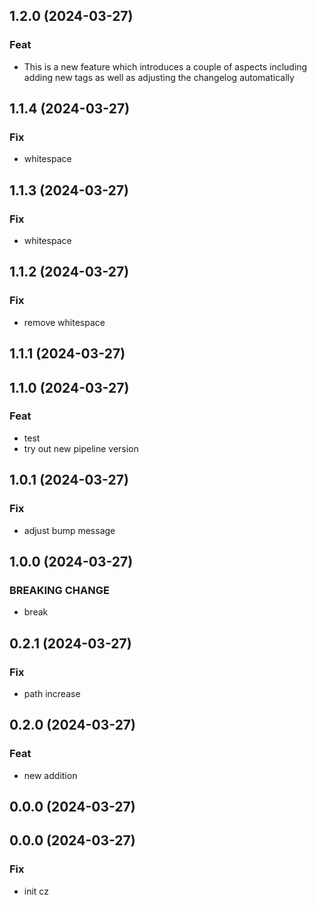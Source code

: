 ## 1.2.0 (2024-03-27)

### Feat

- This is a new feature which introduces a couple of aspects including adding new tags as well as adjusting the changelog automatically

## 1.1.4 (2024-03-27)

### Fix

- whitespace

## 1.1.3 (2024-03-27)

### Fix

- whitespace

## 1.1.2 (2024-03-27)

### Fix

- remove whitespace

## 1.1.1 (2024-03-27)

## 1.1.0 (2024-03-27)

### Feat

- test
- try out new pipeline version

## 1.0.1 (2024-03-27)

### Fix

- adjust bump message

## 1.0.0 (2024-03-27)

### BREAKING CHANGE

- break

## 0.2.1 (2024-03-27)

### Fix

- path increase

## 0.2.0 (2024-03-27)

### Feat

- new addition

## 0.0.0 (2024-03-27)

## 0.0.0 (2024-03-27)

### Fix

- init cz
